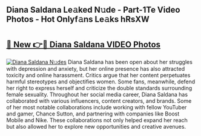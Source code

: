 ## Diana Saldana Le𝚊ked N𝚞de - Part-1Te Video Photos - Hot Onlyf𝚊ns Le𝚊ks hRsXW

# <h2><a href="http://ab44599.deff.icu/?id=Diana+Saldana">🔗 New 👉🔴 Diana Saldana VIDEO Photos</a></h2>

[![Diana Saldana N𝚞des](https://i.imgur.com/rIISA9y.gif)](http://ab44599.deff.icu/?id=Diana+Saldana)
Diana Saldana has been open about her struggles with depression and anxiety, but her online presence has also attracted toxicity and online harassment. Critics argue that her content perpetuates harmful stereotypes and objectifies women. Some fans, meanwhile, defend her right to express herself and criticize the double standards surrounding female sexuality. Throughout her social media career, Diana Saldana has collaborated with various influencers, content creators, and brands. Some of her most notable collaborations include working with fellow YouTuber and gamer, Chance Sutton, and partnering with companies like Boost Mobile and Nike. These collaborations not only helped expand her reach but also allowed her to explore new opportunities and creative avenues.
